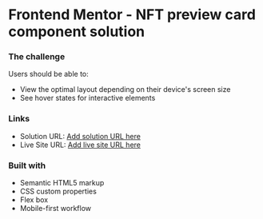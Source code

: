# Frontend Mentor - NFT preview card component solution



### The challenge

Users should be able to:

- View the optimal layout depending on their device's screen size
- See hover states for interactive elements



### Links

- Solution URL: [Add solution URL here](https://your-solution-url.com)
- Live Site URL: [Add live site URL here](https://your-live-site-url.com)

### Built with

- Semantic HTML5 markup
- CSS custom properties
- Flex box
- Mobile-first workflow
